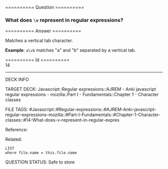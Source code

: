 ========== Question ==========  

### What does `\v` represent in regular expressions?  

========== Answer ==========  

Matches a vertical tab character.

**Example**: `a\vb` matches "a" and "b" separated by a vertical tab.

========== Id ==========  
14

---

DECK INFO

TARGET DECK: Javascript::Regular expressions::AJREM - Anki javascript regular expressions - mozilla::Part I - Fundamentals::Chapter 1 - Character classes

FILE TAGS: #Javascript::#Regular-expressions::#AJREM-Anki-javascript-regular-expressions-mozilla::#Part-I-Fundamentals::#Chapter-1-Character-classes::#14-What-does-v-represent-in-regular-expres

Reference:

Related:

```dataview
LIST
where file.name = this.file.name
```


QUESTION STATUS: Safe to store
